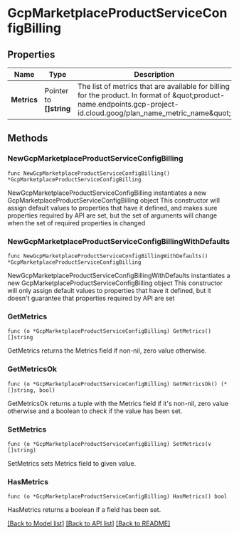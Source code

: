 # GcpMarketplaceProductServiceConfigBilling

## Properties

Name | Type | Description | Notes
------------ | ------------- | ------------- | -------------
**Metrics** | Pointer to **[]string** | The list of metrics that are available for billing for the product. In format of \&quot;product-name.endpoints.gcp-project-id.cloud.goog/plan_name_metric_name\&quot; | [optional] 

## Methods

### NewGcpMarketplaceProductServiceConfigBilling

`func NewGcpMarketplaceProductServiceConfigBilling() *GcpMarketplaceProductServiceConfigBilling`

NewGcpMarketplaceProductServiceConfigBilling instantiates a new GcpMarketplaceProductServiceConfigBilling object
This constructor will assign default values to properties that have it defined,
and makes sure properties required by API are set, but the set of arguments
will change when the set of required properties is changed

### NewGcpMarketplaceProductServiceConfigBillingWithDefaults

`func NewGcpMarketplaceProductServiceConfigBillingWithDefaults() *GcpMarketplaceProductServiceConfigBilling`

NewGcpMarketplaceProductServiceConfigBillingWithDefaults instantiates a new GcpMarketplaceProductServiceConfigBilling object
This constructor will only assign default values to properties that have it defined,
but it doesn't guarantee that properties required by API are set

### GetMetrics

`func (o *GcpMarketplaceProductServiceConfigBilling) GetMetrics() []string`

GetMetrics returns the Metrics field if non-nil, zero value otherwise.

### GetMetricsOk

`func (o *GcpMarketplaceProductServiceConfigBilling) GetMetricsOk() (*[]string, bool)`

GetMetricsOk returns a tuple with the Metrics field if it's non-nil, zero value otherwise
and a boolean to check if the value has been set.

### SetMetrics

`func (o *GcpMarketplaceProductServiceConfigBilling) SetMetrics(v []string)`

SetMetrics sets Metrics field to given value.

### HasMetrics

`func (o *GcpMarketplaceProductServiceConfigBilling) HasMetrics() bool`

HasMetrics returns a boolean if a field has been set.


[[Back to Model list]](../README.md#documentation-for-models) [[Back to API list]](../README.md#documentation-for-api-endpoints) [[Back to README]](../README.md)


